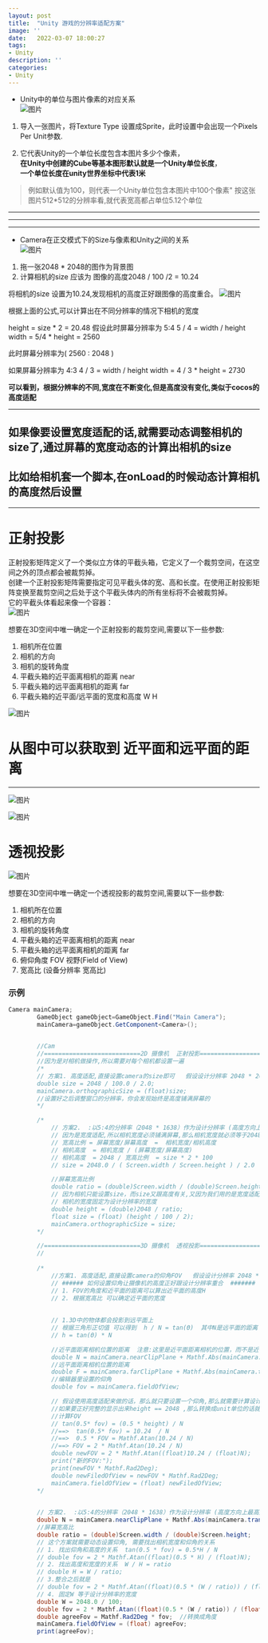 ```yaml
---
layout: post
title:  "Unity 游戏的分辨率适配方案"
image: ''
date:   2022-03-07 18:00:27
tags:
- Unity
description: ''
categories: 
- Unity
---
```


* Unity中的单位与图片像素的对应关系  
![图片](..\assets\img\opengl\unity_duiying.png)  


1. 导入一张图片，将Texture Type 设置成Sprite，此时设置中会出现一个Pixels Per Unit参数.

2. 它代表Unity的一个单位长度包含本图片多少个像素，  
  **在Unity中创建的Cube等基本图形默认就是一个Unity单位长度**，  
  **一个单位长度在unity世界坐标中代表1米**

>例如默认值为100，则代表一个Unity单位包含本图片中100个像素"
按这张图片512*512的分辨率看,就代表宽高都占单位5.12个单位

***
***
***

* Camera在正交模式下的Size与像素和Unity之间的关系   
![图片](..\assets\img\opengl\20190307205035920.png)  

1. 拖一张2048 * 2048的图作为背景图
2. 计算相机的size 应该为 图像的高度2048 / 100 /2 = 10.24

将相机的size 设置为10.24,发现相机的高度正好跟图像的高度重合。
![图片](..\assets\img\opengl\QQ图片20220308151904.png)    



根据上面的公式,可以计算出在不同分辨率的情况下相机的宽度

height = size * 2 = 20.48
假设此时屏幕分辨率为 5:4
5 / 4 = width / height
width = 5/4 * height = 2560

此时屏幕分辨率为( 2560 : 2048 )

如果屏幕分辨率为 4:3
4 / 3 = width / height
width = 4 / 3 * height = 2730

__可以看到，根据分辨率的不同,宽度在不断变化,但是高度没有变化,类似于cocos的高度适配__

***
## 如果像要设置宽度适配的话,就需要动态调整相机的size了,通过屏幕的宽度动态的计算出相机的size
## 比如给相机套一个脚本,在onLoad的时候动态计算相机的高度然后设置
***


# 正射投影
正射投影矩阵定义了一个类似立方体的平截头箱，它定义了一个裁剪空间，在这空间之外的顶点都会被裁剪掉。  
创建一个正射投影矩阵需要指定可见平截头体的宽、高和长度。在使用正射投影矩阵变换至裁剪空间之后处于这个平截头体内的所有坐标将不会被裁剪掉。  
它的平截头体看起来像一个容器：  
![图片](..\assets\img\opengl\orthographic_frustum.png)   

想要在3D空间中唯一确定一个正射投影的裁剪空间,需要以下一些参数:  
1. 相机所在位置
2. 相机的方向
3. 相机的旋转角度
3. 平截头箱的近平面离相机的距离  near
4. 平截头箱的远平面离相机的距离  far
5. 平截头箱的近平面/远平面的宽度和高度  W  H

![图片](..\assets\img\opengl\QQ图片20220308095628.png)  

# 从图中可以获取到 近平面和远平面的距离
***
![图片](..\assets\img\opengl\QQ图片20220308141429.png)  

 
![图片](..\assets\img\opengl\QQ图片20220310135554.png)  



# 透视投影

![图片](..\assets\img\opengl\perspective_frustum.png)  

想要在3D空间中唯一确定一个透视投影的裁剪空间,需要以下一些参数:  
1. 相机所在位置
2. 相机的方向
3. 相机的旋转角度
3. 平截头箱的近平面离相机的距离  near
4. 平截头箱的远平面离相机的距离  far
5. 俯仰角度 FOV 视野(Field of View)
6. 宽高比  (设备分辨率 宽高比) 



### 示例
```c#
Camera mainCamera;
        GameObject gameObject=GameObject.Find("Main Camera");
        mainCamera=gameObject.GetComponent<Camera>();
  

        //Cam
        //===========================2D 摄像机  正射投影==============================
        //因为是对相机做操作,所以需要对每个相机都设置一遍
        /*
        // 方案1. 高度适配,直接设置camera的size即可   假设设计分辨率 2048 * 2048
        double size = 2048 / 100.0 / 2.0;
        mainCamera.orthographicSize = (float)size;
        //设置好之后调整窗口的分辨率，你会发现始终是高度铺满屏幕的
        */

        /*
            // 方案2.  :以5:4的分辨率（2048 * 1638）作为设计分辨率 (高度方向上最高支持到2048),然后辅助以宽度适配
            // 因为是宽度适配,所以相机宽度必须铺满屏幕,那么相机宽度就必须等于2048
            // 宽高比例 = 屏幕宽度/屏幕高度  =  相机宽度/相机高度
            // 相机高度  = 相机宽度 / (屏幕宽度/屏幕高度)
            // 相机高度  = 2048 / 宽高比例  = size * 2 * 100
            // size = 2048.0 / ( Screen.width / Screen.height ) / 2.0  / 100.0

            //屏幕宽高比例
            double ratio = (double)Screen.width / (double)Screen.height;
            // 因为相机只能设置size，而size又跟高度有关,又因为我们用的是宽度适配的策略,所以必须用宽度求出高度，进而得到size
            // 相机的宽度固定为设计分辨率的宽度
            double height = (double)2048 / ratio;
            float size = (float) (height / 100 / 2);
            mainCamera.orthographicSize = size;
        */

        //===========================3D 摄像机  透视投影==============================
        //
 
        /*
            //方案1. 高度适配,直接设置camera的仰角FOV   假设设计分辨率 2048 * 2048
            // ###### 如何设置仰角让摄像机的高度正好跟设计分辨率重合  #######
            // 1. FOV的角度和近平面的距离可以算出近平面的高度H
            // 2. 根据宽高比 可以确定近平面的宽度
        
        
            // 1.3D中的物体都会投影到远平面上
            // 根据三角形正切值 可以得到  h / N = tan(Θ)  其中N是远平面的距离  h 是近平面的高度的一半  Θ 是1/2的俯仰角FOV   H是近平面的高度
            // h = tan(Θ) * N

            //近平面距离相机位置的距离  注意:这里是近平面距离相机的位置，而不是近平面设置的值
            double N = mainCamera.nearClipPlane + Mathf.Abs(mainCamera.transform.position.z);  
            //远平面距离相机位置的距离
            double F = mainCamera.farClipPlane + Mathf.Abs(mainCamera.transform.position.z);  
            //编辑器里设置的仰角
            double fov = mainCamera.fieldOfView;

            // 假设使用高度适配来做的话，那么就只要设置一个仰角,那么就需要计算设计分辨率的高度应该设置哪个仰角。
            //如果要正好完整的显示出来height == 2048 ,那么转换成unit单位的话就是20.48 的话
            //计算FOV  
            // tan(0.5* fov) = (0.5 * height) / N  
            //==>  tan(0.5* fov) = 10.24  / N
            //==>  0.5 * FOV = Mathf.Atan(10.24 / N)  
            //==> FOV = 2 * Mathf.Atan(10.24 / N)
            double newFOV = 2 * Mathf.Atan((float)10.24 / (float)N);
            print("新的FOV:");
            print(newFOV * Mathf.Rad2Deg);
            double newFiledOfView = newFOV * Mathf.Rad2Deg;
            mainCamera.fieldOfView = (float) newFiledOfView;
        */

        
        // 方案2.  :以5:4的分辨率（2048 * 1638）作为设计分辨率 (高度方向上最高支持到2048),然后辅助以宽度适配
        double N = mainCamera.nearClipPlane + Mathf.Abs(mainCamera.transform.position.z);
        //屏幕宽高比
        double ratio = (double)Screen.width / (double)Screen.height;
        // 这个方案就需要动态设置仰角, 需要找出相机宽度和仰角的关系
        // 1. 找出仰角和高度的关系  tan(0.5 * fov) = 0.5*H / N
        // double fov = 2 * Mathf.Atan((float)(0.5 * H) / (float)N);
        // 2. 找出高度和宽度的关系  W / H = ratio
        // double H = W / ratio;
        // 3.整合之后就是
        // double fov = 2 * Mathf.Atan((float)(0.5 * (W / ratio)) / (float)N);
        // 4. 固定W 等于设计分辨率的宽度
        double W = 2048.0 / 100;
        double fov = 2 * Mathf.Atan((float)(0.5 * (W / ratio)) / (float)N);
        double agreeFov = Mathf.Rad2Deg * fov;  //转换成角度
        mainCamera.fieldOfView = (float) agreeFov;
        print(agreeFov);
```










